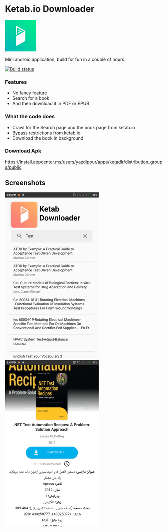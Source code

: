 # Ketab.io Downloader

<img src="assets\Logo\logo_g.jpg" width="100">

Mini android application, build for fun in a couple of hours.

[![Build status](https://build.appcenter.ms/v0.1/apps/6f1505ad-afb4-4d60-9ca4-17efe2e705af/branches/master/badge)](https://appcenter.ms)

### Features

* No fancy feature
* Search for a book
* And then download it in PDF or EPUB

### What the code does

* Crawl for the Search page and the book page from ketab.io
* Bypass restrictions from ketab.io
* Download the book in background


### Download Apk

https://install.appcenter.ms/users/yazdipour/apps/ketadlr/distribution_groups/public

## Screenshots

<img src="assets\Screenshots\Search.png" width="300">
<img src="assets\Screenshots\Book.png" width="300">
